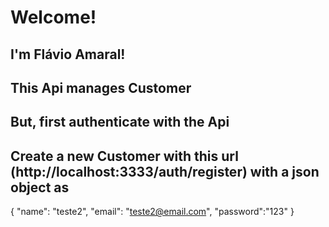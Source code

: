 # Welcome!

 

## I'm Flávio Amaral!

## This Api manages Customer

## But, first authenticate with the Api

## Create a new Customer with this url (http://localhost:3333/auth/register) with a json object as

{
    "name": "teste2",
    "email": "teste2@email.com",
    "password":"123"
}